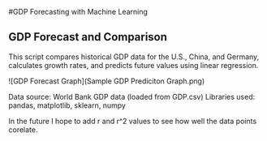 #GDP Forecasting with Machine Learning

GDP Forecast and Comparison
---------------------------
This script compares historical GDP data for the U.S., China, and Germany,
calculates growth rates, and predicts future values using linear regression.

![GDP Forecast Graph](Sample GDP Prediciton Graph.png)

Data source: World Bank GDP data (loaded from GDP.csv)
Libraries used: pandas, matplotlib, sklearn, numpy

In the future I hope to add r and r^2 values to see how well the data points corelate.
